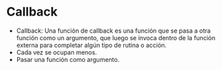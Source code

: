 # Callback

- Callback: Una función de callback es una función que se pasa a otra función como un argumento, que luego se invoca dentro de la función externa para completar algún tipo de rutina o acción.
- Cada vez se ocupan menos.
- Pasar una función como argumento.

